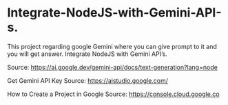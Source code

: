 # Integrate-NodeJS-with-Gemini-API-s.
This  project regarding google Gemini where you can give prompt to it and you will get answer.
Integrate NodeJS with Gemini API’s.

Source: https://ai.google.dev/gemini-api/docs/text-generation?lang=node

Get Gemini API Key
Source: https://aistudio.google.com/

How to Create a Project in Google
Source: https://console.cloud.google.co
